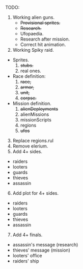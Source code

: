 TODO:

1. Working alien guns.  
   + ~~Provisional sprites.~~
   + ~~Research.~~
   + Ufopaedia.
   + Research after mission.
   + Correct hit animation.   
2. Working Spiky raid.  
  * Sprites.  
    1. ~~stubs.~~  
    2. real ones.  
  * Race definition:  
    1. ~~race,~~  
    2. ~~armor,~~  
    3. ~~unit,~~  
    4. ~~corpse.~~  
  * Mission definition.  
    1. ~~alienDeployments~~  
    2. alienMissions  
    3. missionScripts  
    4. regions  
    5. ~~ufos~~     
3. Replace regions.rul
4. Remove elerium.
5. Add 4+ sides.  
  * raiders  
  * looters  
  * guards  
  * thieves  
  * assassin  
6. Add plot for 4+ sides.  
  * raiders  
  * looters  
  * guards  
  * thieves  
  * assassin    
7. Add 4+ finals.  
  * assassin's message (research)  
  * thieves' message (mission)  
  * looters' office  
  * raiders' ship  
